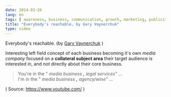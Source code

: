 ```yaml
---
date: 2014-03-26
lang: en
tags: [ awareness, business, communication, growth, marketing, publicity, social media ]
title: "Everybody's reachable, by Gary Vaynerchuk"
type: video
---
```


Everybody's reachable. (by [Gary Vaynerchuk](http://www.youtube.com/watch?v=PPjqUsFCzxg) )

Interesting left field concept of each business becoming it's own *media
company* focused on a **collateral subject area** their target audience
is interested in, and *not* directly about their core business.

> You're in the " *media business **,** legal services"* ...\
> I'm in the " *media business **,*** *agency/wine"* ...

( Source: <https://www.youtube.com/> )

